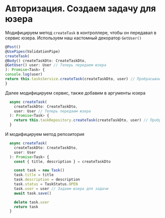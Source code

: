 # Авторизация. Создаем задачу для юзера

Модифицируем метод `createTask` в контроллере, чтобы он передавал в сервис юзера.
Используем наш кастомный декоратор `GetUser()`
```typescript
@Post()
@UsePipes(ValidationPipe)
createTask(
@Body() createTaskDto: CreateTaskDto,
@GetUser() user: User // Теперь передаем юзера
): Promise<Task> {
console.log(user)
return this.tasksService.createTask(createTaskDto, user) // Пробрасываем юзера в метод сервиса
}
```

Далее модифицируем сервис, также добавим в аргументы юзера
```typescript
  async createTask(
    createTaskDto: CreateTaskDto,
    user: User // Теперь передаем юзера
  ): Promise<Task> {
    return this.taskRepository.createTask(createTaskDto, user) // Пробрасываем юзера в метод репозитория
  }
```

И модифицируем метод репозитория
```typescript
  async createTask(
    createTaskDto: CreateTaskDto,
    user: User
  ): Promise<Task> {
    const { title, description } = createTaskDto

    const task = new Task()
    task.title = title
    task.description = description
    task.status = TaskStatus.OPEN
    task.user = user // Задаем юзера для задачи
    await task.save()

    delete task.user
    return task
  }
```
